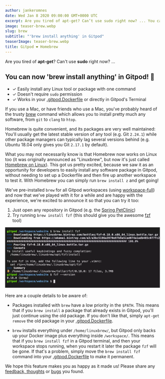 ```yaml
---
author: jankeromnes
date: Wed Jan 8 2020 09:00:00 GMT+0000 UTC
excerpt: Are you tired of apt-get? Can’t use sudo right now? ... You can now ’brew install anything’ in Gitpod! 🎉
image: teaser-brew.webp
slug: brew
subtitle: "'brew install anything' in Gitpod"
teaserImage: teaser-brew.webp
title: Gitpod ❤️ Homebrew
---
```


<script context="module">
  export const prerender = true;
</script>

Are you tired of **apt-get**? Can't use **sudo** right now? …

## You can now '**brew install anything**' in Gitpod! 🎉

- ✓ Easily install any Linux tool or package with one command
- ✓ Doesn't require `sudo` permission
- ✓ Works in your [.gitpod.Dockerfile](/docs/configure/workspaces/workspace-image) or directly in Gitpod's Terminal

If you use a Mac, or have friends who use a Mac, you've probably heard of the trusty [brew](https://brew.sh/) command which allows you to install pretty much any software, from `git` to `clang` to `htop`.

Homebrew is quite convenient, and its packages are very well maintained: You'll usually get the latest stable version of any tool (e.g. Git `2.24.1`) while other package managers can typically lag several versions behind (e.g. Ubuntu 18.04 only gives you Git `2.17.1` by default).

What you may not necessarily know is that Homebrew now works on Linux too (it was originally announced as "Linuxbrew", but now it's just called [Homebrew on Linux](https://docs.brew.sh/Homebrew-on-Linux)). This got us pretty excited, because we saw it as an opportunity for developers to easily install any software package in Gitpod, without needing to set up a Dockerfile and then fire up another workspace to test it. With Homebrew you can simply run `brew install z` and get going!

We've pre-installed `brew` for all Gitpod workspaces (using [workspace-full](https://github.com/gitpod-io/workspace-images/blob/d43c719bb2ff7b6849c0456fe21e3ca06c20168f/dazzle.yaml#L30)) and now that we've played with it for a while and are happy with the experience, we're excited to announce it so that you can try it too:

1. Just open any repository in Gitpod (e.g. the [Spring PetClinic](https://gitpod.io/#https://github.com/gitpod-io/spring-petclinic))
2. Try running `brew install fzf` (this should give you the awesome [fzf](https://github.com/junegunn/fzf) tool)

![Homebrew in Gitpod screenshot](../../../static/images/blog/brew/homebrew-in-gitpod.webp)

Here are a couple details to be aware of:

- Packages installed with `brew` have a low priority in the `$PATH`. This means that if you `brew install` a package that already exists in Gitpod, you'll just continue using the old package. If you don't like that, simply `apt-get remove` the old package in your [.gitpod.Dockerfile](/docs/configure/workspaces/workspace-image).

- `brew` installs everything under `/home/linuxbrew/`, but Gitpod only backs up your Docker image plus everything inside `/workspace/`. This means that if you `brew install fzf` in a Gitpod terminal, and then your workspace stops running, when you restart it later the package `fzf` will be gone. If that's a problem, simply move the `brew install fzf` command into your [.gitpod.Dockerfile](/docs/configure/workspaces/workspace-image) to make it permanent.

We hope this feature makes you as happy as it made us! Please share any [feedback, thoughts](https://community.gitpod.io/) or [bugs](https://github.com/gitpod-io/gitpod/issues/new/choose) you found.
